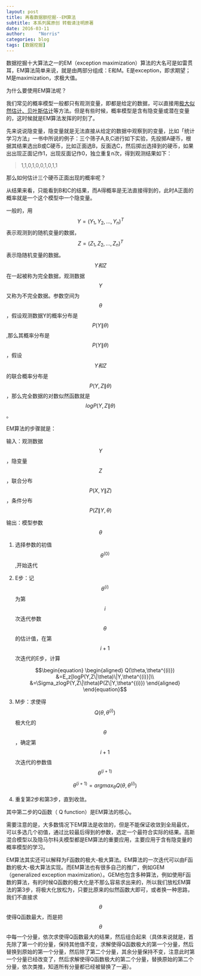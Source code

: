 ```yaml
---
layout: post
title: 再看数据额挖掘--EM算法
subtitle: 本系列属原创 转载请注明原著
date: 2016-03-11
author:     "Norris"
categories: blog
tags: [数据挖掘]
---
```


数据挖掘十大算法之一的EM（exception maximization）算法的大名可是如雷贯耳，EM算法简单来说，就是由两部分组成：E和M。E是exception，即求期望；M是maximization，求极大值。

为什么要使用EM算法呢？

我们常见的概率模型一般都只有观测变量，即都是给定的数据，可以直接用[极大似然估计、贝叶斯估计](http://blog.csdn.net/yangliuy/article/details/8296481)等方法。但是有些时候，概率模型是含有隐变量或潜在变量的，这时候就是EM算法发挥的时刻了。

先来说说隐变量，隐变量就是无法直接从给定的数据中观察到的变量，比如「统计学习方法」一书中所说的例子：三个筛子A,B,C进行如下实验，先投掷A硬币，根据其结果选出B或C硬币，比如正面选B，反面选C，然后掷出选择到的硬币，如果出出现正面记作1，出现反面记作0，独立重复n次，得到观测结果如下：

> 1,1,0,1,0,0,1,0,1,1

那么如何估计三个硬币正面出现的概率呢？

从结果来看，只能看到B和C的结果，而A得概率是无法直接得到的，此时A正面的概率就是一个这个模型中一个隐变量。

一般的，用$$Y=(Y_1,Y_2,...,Y_n)^T$$表示观测到的随机变量的数据，$$Z=(Z_1,Z_2,...,Z_n)^T$$表示隐随机变量的数据。$$Y和Z$$在一起被称为完全数据，观测数据$$Y$$又称为不完全数据。参数空间为$$\theta$$，假设观测数据Y的概率分布是$$P(Y\|\theta)$$,那么其概率分布是$$P(Y\|\theta)$$，假设$$Y和Z$$的联合概率分布是$$P(Y,Z\|\theta)$$，那么完全数据的对数似然函数就是$$logP(Y,Z\|\theta)$$。

EM算法的步骤就是：

输入：观测数据$$Y$$，隐变量$$Z$$，联合分布$$P(X,Y\|Z)$$，条件分布$$P(Z\|Y,\theta)$$

输出：模型参数$$\theta$$

1. 选择参数的初值$$\theta^{(0)}$$,开始迭代
2. E步：记$$\theta^{(i)}$$为第$$i$$次迭代参数$$\theta$$的估计值，在第$$i+1$$次迭代的E步，计算

	$$\begin{equation}
	\begin{aligned}
	Q(\theta,\theta^{(i)}) &=E_z[logP(Y,Z\|\theta)\|Y,\theta^{(i)}]\\
	 &=\Sigma_zlogP(Y,Z\|\theta)P(Z\|Y,\theta^{(i)})
	\end{aligned}
	\end{equation}$$

3. M步：求使得$$Q(\theta,\theta^{(i)})$$极大化的$$\theta$$，确定第$$i+1$$次迭代的参数值$$\theta^{(i+1)}$$

	$$\theta^{(i+1)}=argmax_{\theta}Q(\theta,\theta^{(i)})$$

4. 重复第2步和第3步，直到收敛。

其中第二步的Q函数（	Q function）是EM算法的核心。

需要注意的是，大多数情况下EM算法是收敛的，但是不能保证收敛到全局最优，可以多选几个初值，通过比较最后得到的参数，选定一个最符合实际的结果。高斯混合模型以及隐马尔科夫模型都是EM算法的重要应用，主要应用于含有隐变量的概率模型的学习。

EM算法其实还可以解释为F函数的极大-极大算法。EM算法的一次迭代可以由F函数的极大-极大算法实现。而EM算法也有很多自己的推广，例如GEM（generalized exception maximization）。GEM也包含多种算法，例如使用F函数的算法，有的时候Q函数的极大化是不那么容易求出来的，所以我们放松EM算法的第3步，将极大化放松为，只要比原来的似然函数大即可，或者换一种思路，我们不直接求$$\theta$$使得Q函数最大，而是把$$\theta$$中每一个分量，依次求使得Q函数最大的结果，然后组合起来（具体来说就是，首先除了第一个的分量，保持其他值不变，求解使得Q函数极大的第一个分量，然后替换到原始的第一个分量，然后除了第二个分量，其余分量保持不变，注意此时第一个分量已经改变了，然后求解使得Q函数极大的第二个分量，替换原始的第二个分量，依次类推，知道所有分量都已经被替换了一遍）。